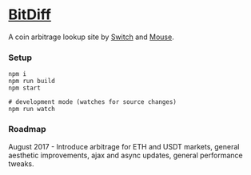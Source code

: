 # [BitDiff](https://bitdiff.net)
A coin arbitrage lookup site by [Switch](https://twitter.com/SwitchLove) and [Mouse](https://twitter.com/0x0298).

### Setup
```
npm i
npm run build
npm start

# development mode (watches for source changes)
npm run watch
```

### Roadmap
August 2017 - Introduce arbitrage for ETH and USDT markets, general aesthetic improvements, ajax and async updates, general performance tweaks.
